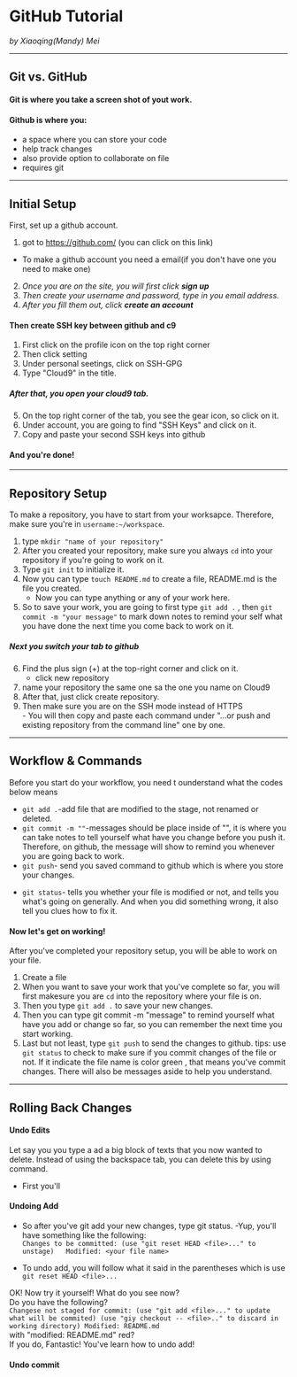 # GitHub Tutorial

_by Xiaoqing(Mandy) Mei_

---
## Git vs. GitHub
#### Git is where you take a screen shot of yout work.
#### Github is where you: 
- a space where you can store your code 
- help track changes
- also provide option to collaborate on file
- requires git 

<!--make sure to explain more of what git is. You can mention that it is a version control and expand more on that!-->
---
## Initial Setup
First, set up a github account.
1) got to https://github.com/ (you can click on this link)  
- To make a github account you need a email(if you don't have one you need to make one)
2) _Once you are on the site, you will first click **sign up**_
3) _Then create your username and password, type in you email address._
4) _After you fill them out, click **create an account**_

#### Then create SSH key between github and c9
1) First click on the profile icon on the top right corner
2) Then click setting
3) Under personal seetings, click on SSH-GPG
4) Type "Cloud9" in the title.  
<!--make sure to explain why do we use SSH key instead of HTTPS key-->
##### After that, you open your cloud9 tab.
5) On the top right corner of the tab, you see the gear icon, so click on it. 
6) Under account, you are going to find "SSH Keys" and click on it.
7) Copy and paste your second SSH keys into github
#### And you're done!
---
## Repository Setup
To make a repository, you have to start from your worksapce. Therefore, make sure you're in `username:~/workspace`.  
1) type `mkdir "name of your repository"` 
2) After you created your repository, make sure you always `cd` into your repository if you're going to work on it.  
3) Type `git init` to initialize it.
4) Now you can type `touch README.md` to create a file, README.md is the file you created.
      - Now you can type anything or any of your work here.  
5) So to save your work, you are going to first type `git add .` , then `git commit -m "your message"` to mark down notes to remind your self what you have done the next time you come back to work on it.  
##### Next you switch your tab to github
6) Find the plus sign (+) at the top-right corner and click on it.
      - click new repository
7) name your repository the same one sa the one you name on Cloud9
8) After that, just click create repository.
9) Then make sure you are on the SSH mode instead of HTTPS  
        - You will then copy and paste each command under "...or push and existing repository from the command line" one by one.

---
## Workflow & Commands
Before you start do your workflow, you need t ounderstand what the codes below means  
- `git add .`-add file that are modified to the stage, not renamed or deleted.  
- `git commit -m ""`-messages should be place inside of "", it is where you can take notes to tell yourself what have you change before you push it. Therefore, on github, the message will show to remind you whenever you are going back to work.  
- `git push`- send you saved command to github which is where you store your changes. 
<!--explain why you type `git push -u origin master` first and then `git push`-->
- `git status`- tells you whether your file is modified or not, and tells you what's going on generally. And when you did something wrong, it also tell you clues how to fix it. <!--I don't think it tells you whether you did something wrong or not-->
#### Now let's get on working!
After you've completed your repository setup, you will be able to work on your file.
1. Create a file
2. When you want to save your work that you've complete so far, you will first makesure you are `cd` into the repository where your file is on.
3. Then you type `git add .` to save your new changes. <!--it is not exacly saving, it is more of adding your work to the staging area-->
4. Then you can type git commit -m "message" to remind yourself what have you add or change so far, so you can remember the next time you start working.
5. Last but not least, type `git push` to send the changes to github.
tips: use `git status` to check to make sure if you commit changes of the file or not. If it indicate the file name is color green , that means you've commit changes. There will also be messages aside to help you understand.



---
## Rolling Back Changes
#### Undo Edits  
Let say you you type a ad  a big block of texts that you now wanted to delete. Instead of using the backspace tab, you can delete this by using command. 
- First you'll 
#### Undoing Add
- So after you've git add your new changes, type git status.
     -Yup, you'll have something like the following:  
      `Changes to be committed: (use "git reset HEAD <file>..." to unstage)  
             Modified: <your file name>`

- To undo add, you will follow what it said in the parentheses which is use `git reset HEAD <file>...`  
 
OK! Now try it yourself! What do you see now?  
Do you have the following?  
`Changese not staged for commit: (use "git add <file>..." to update what will be commited) (use "giy checkout -- <file>.." to discard in working directory)
        Modified: README.md`   
with "modified: README.md" red?  
If you do, Fantastic! You've learn how to undo add!

#### Undo commit 


<!--Great Job :) You were very thorough and direct with your explainations which is good for understanding. Make sure to explain more of the why with the how and the what-->

